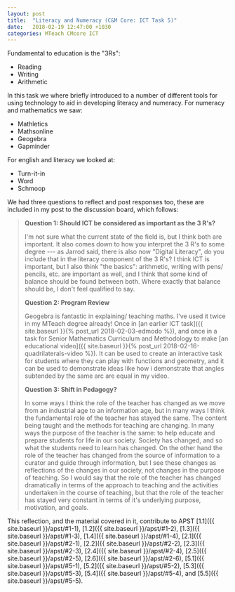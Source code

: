 ```yaml
---
layout: post
title:  "Literacy and Numeracy (C&M Core: ICT Task 5)"
date:   2018-02-19 12:47:00 +1030
categories: MTeach CMcore ICT
---
```


Fundamental to education is the "3Rs": 
- Reading
- Writing
- Arithmetic

In this task we where briefly introduced to a number of different tools for using technology to aid in developing literacy and numeracy. For numeracy and mathematics we saw:
- Mathletics
- Mathsonline
- Geogebra
- Gapminder

For english and literacy we looked at:
- Turn-it-in
- Word
- Schmoop

We had three questions to reflect and post responses too, these are included in my post to the discussion board, which follows:

<blockquote markdown="1">

**Question 1: Should ICT be considered as important as the 3 R's?**

I'm not sure what the current state of the field is, but I think both are important. It also comes down to how you interpret the 3 R's to some degree --- as Jarrod said, there is also now "Digital Literacy", do you include that in the literacy component of the 3 R's? I think ICT is important, but I also think "the basics": arithmetic, writing with pens/ pencils, etc. are important as well, and I think that some kind of balance should be found between both. Where exactly that balance should be, I don't feel qualified to say.

**Question 2: Program Review**

Geogebra is fantastic in explaining/ teaching maths. I've used it twice in my MTeach degree already! Once in [an earlier ICT task]({{ site.baseurl }}{% post_url 2018-02-03-edmodo %}), and once in a task for Senior Mathematics Curriculum and Methodology to make [an educational video]({{ site.baseurl }}{% post_url 2018-02-16-quadrilaterals-video %}). It can be used to create an interactive task for students where they can play with functions and geometry, and it can be used to demonstrate ideas like how i demonstrate that angles subtended by the same arc are equal in my video.

**Question 3: Shift in Pedagogy?**

In some ways I think the role of the teacher has changed as we move from an industrial age to an information age, but in many ways I think the fundamental role of the teacher has stayed the same. The content being taught and the methods for teaching are changing. In many ways the purpose of the teacher is the same: to help educate and prepare students for life in our society. Society has changed, and so what the students need to learn has changed. On the other hand the role of the teacher has changed from the source of information to a curator and guide through information, but I see these changes as reflections of the changes in our society, not changes in the purpose of teaching. So I would say that the role of the teacher has changed dramatically in terms of the approach to teaching and the activities undertaken in the course of teaching, but that the role of the teacher has stayed very constant in terms of it's underlying purpose, motivation, and goals.

</blockquote>

This reflection, and the material covered in it, contribute to APST 
[1.1]({{ site.baseurl }}/apst/#1-1),
[1.2]({{ site.baseurl }}/apst/#1-2),
[1.3]({{ site.baseurl }}/apst/#1-3),
[1.4]({{ site.baseurl }}/apst/#1-4),
[2.1]({{ site.baseurl }}/apst/#2-1),
[2.2]({{ site.baseurl }}/apst/#2-2),
[2.3]({{ site.baseurl }}/apst/#2-3),
[2.4]({{ site.baseurl }}/apst/#2-4),
[2.5]({{ site.baseurl }}/apst/#2-5),
[2.6]({{ site.baseurl }}/apst/#2-6),
[5.1]({{ site.baseurl }}/apst/#5-1),
[5.2]({{ site.baseurl }}/apst/#5-2),
[5.3]({{ site.baseurl }}/apst/#5-3),
[5.4]({{ site.baseurl }}/apst/#5-4), and
[5.5]({{ site.baseurl }}/apst/#5-5).

